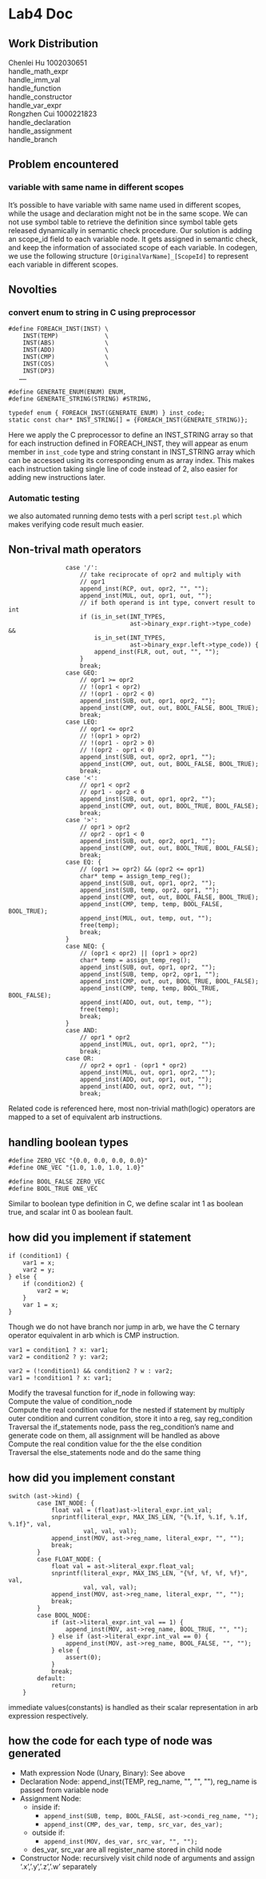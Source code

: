# Lab4 Doc
## Work Distribution
Chenlei Hu 1002030651   
handle_math_expr  
handle_imm_val  
handle_function  
handle_constructor  
handle_var_expr  
Rongzhen Cui 1000221823  
handle_declaration  
handle_assignment  
handle_branch  


## Problem encountered
### variable with same name in different scopes
It’s possible to have variable with same name used in different scopes, while the usage and declaration might not be in the same scope. We can not use symbol table to retrieve the definition since symbol table gets released dynamically in semantic check procedure. Our solution is adding an scope_id field to each variable node. It gets assigned in semantic check, and keep the information of associated scope of each variable. In codegen, we use the following structure `[OriginalVarName]_[ScopeId]` to represent each variable in different scopes.

## Novolties
### convert enum to string in C using preprocessor
```
#define FOREACH_INST(INST) \
    INST(TEMP)             \
    INST(ABS)              \
    INST(ADD)              \
    INST(CMP)              \
    INST(COS)              \
    INST(DP3)              
   ……

#define GENERATE_ENUM(ENUM) ENUM,
#define GENERATE_STRING(STRING) #STRING,

typedef enum { FOREACH_INST(GENERATE_ENUM) } inst_code;
static const char* INST_STRING[] = {FOREACH_INST(GENERATE_STRING)};
```
Here we apply the C preprocessor to define an INST_STRING array so that for each instruction defined in FOREACH_INST, they will appear as enum member in `inst_code` type and string constant in INST_STRING array which can be accessed using its corresponding enum as array index. This makes each instruction taking single line of code instead of 2, also easier for adding new instructions later.

### Automatic testing
we also automated running demo tests with a perl script `test.pl` which makes verifying code result much easier.

## Non-trival math operators
```
                case '/':
                    // take reciprocate of opr2 and multiply with
                    // opr1
                    append_inst(RCP, out, opr2, "", "");
                    append_inst(MUL, out, opr1, out, "");
                    // if both operand is int type, convert result to int
                    if (is_in_set(INT_TYPES,
                                  ast->binary_expr.right->type_code) &&
                        is_in_set(INT_TYPES,
                                  ast->binary_expr.left->type_code)) {
                        append_inst(FLR, out, out, "", "");
                    }
                    break;
                case GEQ:
                    // opr1 >= opr2
                    // !(opr1 < opr2)
                    // !(opr1 - opr2 < 0)
                    append_inst(SUB, out, opr1, opr2, "");
                    append_inst(CMP, out, out, BOOL_FALSE, BOOL_TRUE);
                    break;
                case LEQ:
                    // opr1 <= opr2
                    // !(opr1 > opr2)
                    // !(opr1 - opr2 > 0)
                    // !(opr2 - opr1 < 0)
                    append_inst(SUB, out, opr2, opr1, "");
                    append_inst(CMP, out, out, BOOL_FALSE, BOOL_TRUE);
                    break;
                case '<':
                    // opr1 < opr2
                    // opr1 - opr2 < 0
                    append_inst(SUB, out, opr1, opr2, "");
                    append_inst(CMP, out, out, BOOL_TRUE, BOOL_FALSE);
                    break;
                case '>':
                    // opr1 > opr2
                    // opr2 - opr1 < 0
                    append_inst(SUB, out, opr2, opr1, "");
                    append_inst(CMP, out, out, BOOL_TRUE, BOOL_FALSE);
                    break;
                case EQ: {
                    // (opr1 >= opr2) && (opr2 <= opr1)
                    char* temp = assign_temp_reg();
                    append_inst(SUB, out, opr1, opr2, "");
                    append_inst(SUB, temp, opr2, opr1, "");
                    append_inst(CMP, out, out, BOOL_FALSE, BOOL_TRUE);
                    append_inst(CMP, temp, temp, BOOL_FALSE, BOOL_TRUE);
                    append_inst(MUL, out, temp, out, "");
                    free(temp);
                    break;
                }
                case NEQ: {
                    // (opr1 < opr2) || (opr1 > opr2)
                    char* temp = assign_temp_reg();
                    append_inst(SUB, out, opr1, opr2, "");
                    append_inst(SUB, temp, opr2, opr1, "");
                    append_inst(CMP, out, out, BOOL_TRUE, BOOL_FALSE);
                    append_inst(CMP, temp, temp, BOOL_TRUE, BOOL_FALSE);
                    append_inst(ADD, out, out, temp, "");
                    free(temp);
                    break;
                }
                case AND:
                    // opr1 * opr2
                    append_inst(MUL, out, opr1, opr2, "");
                    break;
                case OR:
                    // opr2 + opr1 - (opr1 * opr2)
                    append_inst(MUL, out, opr1, opr2, "");
                    append_inst(ADD, out, opr1, out, "");
                    append_inst(ADD, out, opr2, out, "");
                    break;
```
Related code is referenced here, most non-trivial math(logic) operators are mapped to a set of equivalent arb instructions.


## handling boolean types
```
#define ZERO_VEC "{0.0, 0.0, 0.0, 0.0}"
#define ONE_VEC "{1.0, 1.0, 1.0, 1.0}"

#define BOOL_FALSE ZERO_VEC
#define BOOL_TRUE ONE_VEC
```
Similar to boolean type definition in C, we define scalar int 1 as boolean true, and scalar int 0 as boolean fault. 

## how did you implement if statement
```
if (condition1) {
    var1 = x;
    var2 = y;
} else {
    if (condition2) {
        var2 = w;
    }
    var 1 = x;
}
```
Though we do not have branch nor jump in arb, we have the C ternary operator equivalent in arb which is CMP instruction. 
```
var1 = condition1 ? x: var1;
var2 = condition2 ? y: var2;

var2 = (!condition1) && condition2 ? w : var2;
var1 = !condition1 ? x: var1;
```

Modify the travesal function for if_node in following way:  
Compute the value of condition_node  
Compute the real condition value for the nested if statement by multiply outer condition and current condition, store it into a reg, say reg_condition  
Traversal the if_statements node, pass the reg_condition’s name and generate code on them, all assignment will be handled as above  
Compute the real condition value for the the else condition  
Traversal the else_statements node and do the same thing  



## how did you implement constant
```
switch (ast->kind) {
        case INT_NODE: {
            float val = (float)ast->literal_expr.int_val;
            snprintf(literal_expr, MAX_INS_LEN, "{%.1f, %.1f, %.1f, %.1f}", val,
                     val, val, val);
            append_inst(MOV, ast->reg_name, literal_expr, "", "");
            break;
        }
        case FLOAT_NODE: {
            float val = ast->literal_expr.float_val;
            snprintf(literal_expr, MAX_INS_LEN, "{%f, %f, %f, %f}", val,
                     val, val, val);
            append_inst(MOV, ast->reg_name, literal_expr, "", "");
            break;
        }
        case BOOL_NODE:
            if (ast->literal_expr.int_val == 1) {
                append_inst(MOV, ast->reg_name, BOOL_TRUE, "", "");
            } else if (ast->literal_expr.int_val == 0) {
                append_inst(MOV, ast->reg_name, BOOL_FALSE, "", "");
            } else {
                assert(0);
            }
            break;
        default:
            return;
    }
```
immediate values(constants) is handled as their scalar representation in arb expression respectively. 

## how the code for each type of node was generated  
* Math expression Node (Unary, Binary): See above  
* Declaration Node: append_inst(TEMP, reg_name, "", "", ""), reg_name is passed from variable node   
* Assignment Node: 
  * inside if:         
    * `append_inst(SUB, temp, BOOL_FALSE, ast->condi_reg_name, "");`    
    * `append_inst(CMP, des_var, temp, src_var, des_var);`  
  * outside if:
    * `append_inst(MOV, des_var, src_var, "", "");`
  * des_var, src_var are all register_name stored in child node  
* Constructor Node: recursively visit child node of arguments and assign ‘.x’,’.y’,’.z’,’.w’ separately


